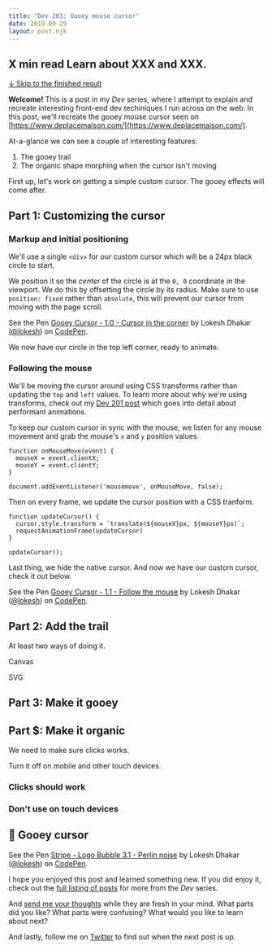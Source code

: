 ```yaml
---
title: "Dev 203: Gooey mouse cursor"
date: 2019-09-29
layout: post.njk
---
```

<h2 class="post-subtitle">
  <span class="post-time">X min read</span>
  Learn about XXX and XXX.
</h2>

<!-- <div class="figure figure__video">
    <video style="width: 100%; max-width: 720px" autoplay loop muted playsinline>
        <source src="/media/posts/dev/202/logo-bubbles.mp4" type="video/mp4" />
    </video>
</div>
 -->
<a href="#final-example">↓ Skip to the finished result</a>

<strong>Welcome!</strong> This is a post in my _Dev_ series, where I attempt to explain and recreate interesting front-end dev techiniques I run across on the web. In this post, we'll recreate the gooey mouse cursor seen on [https://www.deplacemaison.com/](https://www.deplacemaison.com/).

At-a-glance we can see a couple of interesting features:

1. The gooey trail
2. The organic shape morphing when the cursor isn't moving

First up, let's work on getting a simple custom cursor. The gooey effects will come after.

## Part 1: Customizing the cursor

### Markup and initial positioning

We'll use a single `<div>` for our custom cursor which will be a 24px black circle to start.

We position it so the _center_ of the circle is at the `0, 0` coordinate in the viewport. We do this by offsetting the circle by its radius. Make sure to use `position: fixed` rather than `absolute`, this will prevent our cursor from moving with the page scroll.

<p class="codepen" data-height="400" data-theme-id="35671" data-default-tab="css,result" data-user="lokesh" data-slug-hash="LYPoamB" data-editable="true" data-pen-title="Gooey Cursor - 1.0 - Cursor in the corner">
  <span>See the Pen <a href="https://codepen.io/lokesh/pen/LYPoamB">
  Gooey Cursor - 1.0 - Cursor in the corner</a> by Lokesh Dhakar (<a href="https://codepen.io/lokesh">@lokesh</a>)
  on <a href="https://codepen.io">CodePen</a>.</span>
</p>
<script async src="https://static.codepen.io/assets/embed/ei.js"></script>

We now have our circle in the top left corner, ready to animate.

### Following the mouse

We'll be moving the cursor around using CSS transforms rather than updating the `top` and `left` values. To learn more about why we're using transforms, check out my [Dev 201 post](https://lokeshdhakar.com/dev-201-stripe.coms-main-navigation/) which goes into detail about performant animations.

To keep our custom cursor in sync with the mouse, we listen for any mouse movement and grab the mouse's `x` and `y` position values.

<pre><code class="prism language-js line-numbers">function onMouseMove(event) {
  mouseX = event.clientX;
  mouseY = event.clientY;
}

document.addEventListener('mousemove', onMouseMove, false);</code></pre>

Then on every frame, we update the cursor position with a CSS tranform.

<pre><code class="prism language-js line-numbers">function updateCursor() {  
  cursor.style.transform = `translate(${mouseX}px, ${mouseY}px)`;  
  requestAnimationFrame(updateCursor)
}

updateCursor();</code></pre>

Last thing, we hide the native cursor. And now we have our custom cursor, check it out below.

<p class="codepen" data-height="400" data-theme-id="35671" data-default-tab="js,result" data-user="lokesh" data-slug-hash="aborxmQ" data-pen-title="Gooey Cursor - 1.1 - Follow the mouse">
  <span>See the Pen <a href="https://codepen.io/lokesh/pen/aborxmQ">
  Gooey Cursor - 1.1 - Follow the mouse</a> by Lokesh Dhakar (<a href="https://codepen.io/lokesh">@lokesh</a>)
  on <a href="https://codepen.io">CodePen</a>.</span>
</p>
<script async src="https://static.codepen.io/assets/embed/ei.js"></script>


## Part 2: Add the trail


At least two ways of doing it.

Canvas

SVG

## Part 3: Make it gooey


## Part $: Make it organic

We need to make sure clicks works. 

Turn it off on mobile and other touch devices.

### Clicks should work

### Don't use on touch devices


## 🏁 Gooey cursor

<a id="final-example"></a>
<p data-height="640" data-theme-id="35671" data-slug-hash="GPPKGQ" data-default-tab="result" data-user="lokesh" data-pen-title="Stripe - Logo Bubble 3.1 - Perlin noise" class="codepen">See the Pen <a href="https://codepen.io/lokesh/pen/GPPKGQ/">Stripe - Logo Bubble 3.1 - Perlin noise</a> by Lokesh Dhakar (<a href="https://codepen.io/lokesh">@lokesh</a>) on <a href="https://codepen.io">CodePen</a>.</p>
<script async src="https://static.codepen.io/assets/embed/ei.js"></script>

I hope you enjoyed this post and learned something new. If you did enjoy it, check out the [full listing of posts](/blog/) for more from the _Dev_ series.

And <a href="#" class="js-email-link">send me your thoughts</a> while they are fresh in your mind. What parts did you like? What parts were confusing? What would you like to learn about next?

And lastly, follow me on [Twitter](https://twitter.com/lokesh) to find out when the next post is up.


<link rel="stylesheet" href="/css/dev-posts.css">
<link rel="stylesheet" href="/css/prism-syntax-highlighting.css">

<script src="/js/prism.min.js"></script>
<script src="https://cdn.rawgit.com/josephg/noisejs/master/perlin.js"></script>

<script>

const canvas = document.getElementById('canvas-perlin');
const ctx = canvas.getContext('2d');

// Set display size (css pixels).
let width = canvas.parentElement.offsetWidth;
let height = 400;

// setInterval
let plotting;

function setupCanvas() {
  canvas.style.width = width + 'px';
  canvas.style.height = height + 'px';

  // Set actual size in memory (scaled to account for extra pixel density).
  let scale = window.devicePixelRatio; // <--- Change to 1 on retina screens to see blurry canvas.
  canvas.width = width * scale;
  canvas.height = height * scale;

  // Normalize coordinate system to use css pixels.
  ctx.scale(scale, scale);
}

function clearCanvas() {
  ctx.fillStyle = '#fff';
  ctx.fillRect(0, 0, canvas.width, canvas.height);
}

function startPlotting() {
  let x = 0;
  let noiseSpeed = 0.02;

  plotting = setInterval(() => {
    x += 4;

    /* Random noise */
    ctx.beginPath();
    ctx.arc(x, Math.random() * (height / 2),  2, 0, 2 * Math.PI, false)
    ctx.fillStyle = '#f96a38';
    ctx.fill();

    /* Perlin noise */
    let noisey = (noise.simplex2(noiseSeed, 0));
    noiseSeed += noiseSpeed;
    ctx.beginPath();
    ctx.arc(x, (noisey * (height / 4)) + (height * 0.75),  2, 0, 2 * Math.PI, false)
    ctx.fillStyle = '#f96a38';
    ctx.fill();

    if (x > canvas.width) {
      stopPlotting();
    }
  }, 50)
}

function stopPlotting() {
  clearInterval(plotting);
}

noise.seed(Math.floor(Math.random() * 64000));
let noiseSeed = 0;

setupCanvas();
clearCanvas();
startPlotting();

document.getElementById('perlin-replay-btn').addEventListener('click', () => {
  stopPlotting();
  clearCanvas();
  startPlotting();
})
</script>


<style>
figcaption {
  margin-top: 0.5rem;
}

.button {
  color: white;
  font-weight: var(--bold);
  background: var(--primary-color);
  padding: 0.5rem 0.75rem;
  border-radius: var(--border-radius);
  border: 0;
}
</style>
